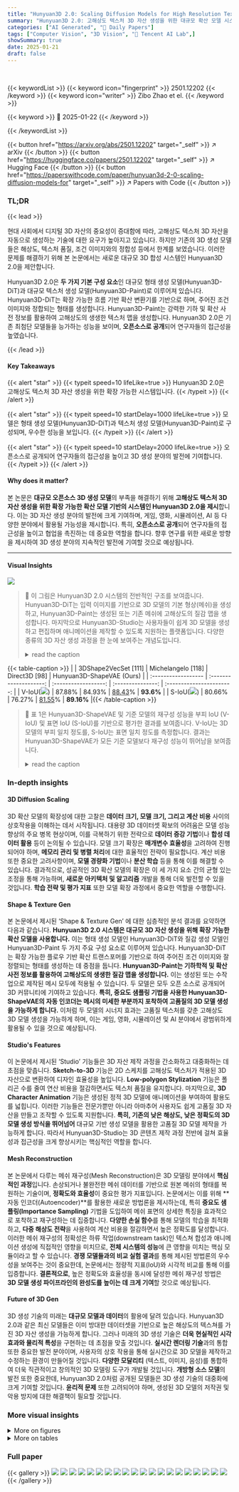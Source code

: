 ```yaml
---
title: "Hunyuan3D 2.0: Scaling Diffusion Models for High Resolution Textured 3D Assets Generation"
summary: "Hunyuan3D 2.0: 고해상도 텍스처 3D 자산 생성을 위한 대규모 확산 모델 시스템!"
categories: ["AI Generated", "🤗 Daily Papers"]
tags: ["Computer Vision", "3D Vision", "🏢 Tencent AI Lab",]
showSummary: true
date: 2025-01-21
draft: false
---
```


<br>

{{< keywordList >}}
{{< keyword icon="fingerprint" >}} 2501.12202 {{< /keyword >}}
{{< keyword icon="writer" >}} Zibo Zhao et el. {{< /keyword >}}
 
{{< keyword >}} 🤗 2025-01-22 {{< /keyword >}}
 
{{< /keywordList >}}

{{< button href="https://arxiv.org/abs/2501.12202" target="_self" >}}
↗ arXiv
{{< /button >}}
{{< button href="https://huggingface.co/papers/2501.12202" target="_self" >}}
↗ Hugging Face
{{< /button >}}
{{< button href="https://paperswithcode.com/paper/hunyuan3d-2-0-scaling-diffusion-models-for" target="_self" >}}
↗ Papers with Code
{{< /button >}}




### TL;DR


{{< lead >}}

현대 사회에서 디지털 3D 자산의 중요성이 증대함에 따라, 고해상도 텍스처 3D 자산을 자동으로 생성하는 기술에 대한 요구가 높아지고 있습니다. 하지만 기존의 3D 생성 모델들은 해상도, 텍스처 품질, 조건 이미지와의 정합성 등에서 한계를 보였습니다.  이러한 문제를 해결하기 위해 본 논문에서는 새로운 대규모 3D 합성 시스템인 Hunyuan3D 2.0을 제안합니다.

Hunyuan3D 2.0은 **두 가지 기본 구성 요소**인 대규모 형태 생성 모델(Hunyuan3D-DiT)과 대규모 텍스처 생성 모델(Hunyuan3D-Paint)로 이루어져 있습니다. Hunyuan3D-DiT는 확장 가능한 흐름 기반 확산 변환기를 기반으로 하며, 주어진 조건 이미지와 정합되는 형태를 생성합니다. Hunyuan3D-Paint는 강력한 기하 및 확산 사전 정보를 활용하여 고해상도의 생생한 텍스처 맵을 생성합니다.  Hunyuan3D 2.0은 기존 최첨단 모델들을 능가하는 성능을 보이며, **오픈소스로 공개**되어 연구자들의 접근성을 높였습니다.

{{< /lead >}}


#### Key Takeaways

{{< alert "star" >}}
{{< typeit speed=10 lifeLike=true >}} Hunyuan3D 2.0은 고해상도 텍스처 3D 자산 생성을 위한 확장 가능한 시스템입니다. {{< /typeit >}}
{{< /alert >}}

{{< alert "star" >}}
{{< typeit speed=10 startDelay=1000 lifeLike=true >}} 모델은 형태 생성 모델(Hunyuan3D-DiT)과 텍스처 생성 모델(Hunyuan3D-Paint)로 구성되며, 우수한 성능을 보입니다. {{< /typeit >}}
{{< /alert >}}

{{< alert "star" >}}
{{< typeit speed=10 startDelay=2000 lifeLike=true >}} 오픈소스로 공개되어 연구자들의 접근성을 높이고 3D 생성 분야의 발전에 기여합니다. {{< /typeit >}}
{{< /alert >}}

#### Why does it matter?
본 논문은 **대규모 오픈소스 3D 생성 모델**의 부족을 해결하기 위해 **고해상도 텍스처 3D 자산 생성을 위한 확장 가능한 확산 모델 기반의 시스템인 Hunyuan3D 2.0을 제시**합니다. 이는 3D 자산 생성 분야의 발전에 크게 기여하며, 게임, 영화, 시뮬레이션, AI 등 다양한 분야에서 활용될 가능성을 제시합니다. 특히, **오픈소스로 공개**되어 연구자들의 접근성을 높이고 협업을 촉진하는 데 중요한 역할을 합니다. 향후 연구를 위한 새로운 방향을 제시하여 3D 생성 분야의 지속적인 발전에 기여할 것으로 예상됩니다.

------
#### Visual Insights



![](https://arxiv.org/html/2501.12202/extracted/6148177/figures/teaser.png)

> 🔼 이 그림은 Hunyuan3D 2.0 시스템의 전반적인 구조를 보여줍니다.  Hunyuan3D-DiT는 입력 이미지를 기반으로 3D 모델의 기본 형상(메쉬)을 생성하고, Hunyuan3D-Paint는 생성된 또는 기존 메쉬에 고해상도의 질감 맵을 생성합니다. 마지막으로 Hunyuan3D-Studio는 사용자들이 쉽게 3D 모델을 생성하고 편집하며 애니메이션을 제작할 수 있도록 지원하는 플랫폼입니다.  다양한 종류의 3D 자산 생성 과정을 한 눈에 보여주는 개념도입니다.
> <details>
> <summary>read the caption</summary>
> Figure 1: An overall of Hunyuan3D 2.0 system.
> </details>





{{< table-caption >}}
|                     | 3DShape2VecSet [111] | Michelangelo [118] | Direct3D [98] | Hunyuan3D-ShapeVAE (Ours) |
| :------------------ | :--------------------: | :------------------: | :---------------: | :-----------------------: |
| V-IoU(<img src="https://arxiv.org/html/2501.12202/uparrow.png">) | 87.88%                | 84.93%                | <ins>88.43</ins>%       | **93.6%**                    |
| S-IoU(<img src="https://arxiv.org/html/2501.12202/uparrow.png">) | 80.66%                | 76.27%                | <ins>81.55</ins>%       | **89.16%**                    |{{< /table-caption >}}

> 🔼 표 1은 Hunyuan3D-ShapeVAE 및 기준 모델의 재구성 성능을 부피 IoU (V-IoU) 및 표면 IoU (S-IoU)를 기반으로 평가한 결과를 보여줍니다.  V-IoU는 3D 모델의 부피 일치 정도를, S-IoU는 표면 일치 정도를 측정합니다.  결과는 Hunyuan3D-ShapeVAE가 모든 기준 모델보다 재구성 성능이 뛰어남을 보여줍니다.
> <details>
> <summary>read the caption</summary>
> Table 1: Numerical comparisons. We evaluate the reconstruction performance of Hunyuan3D-ShapeVAE and baselines based on volume IoU (V-IoU) and Surface (S-IoU). The results indicate Hunyuan3D-ShapeVAE overwhelms all baselines in the reconstruction performance.
> </details>





### In-depth insights


#### 3D Diffusion Scaling
3D 확산 모델의 확장성에 대한 고찰은 **데이터 크기, 모델 크기, 그리고 계산 비용** 사이의 상호작용을 이해하는 데서 시작됩니다.  대용량 3D 데이터셋 확보의 어려움은 모델 성능 향상의 주요 병목 현상이며, 이를 극복하기 위한 전략으로 **데이터 증강 기법**이나 **합성 데이터 활용** 등이 논의될 수 있습니다.  모델 크기 확장은 **매개변수 효율성**을 고려하여 진행되어야 하며, **메모리 관리 및 병렬 처리**에 대한 효율적인 전략이 필요합니다.  계산 비용 또한 중요한 고려사항이며, **모델 경량화 기법**이나 **분산 학습** 등을 통해 이를 해결할 수 있습니다.  결과적으로, 성공적인 3D 확산 모델의 확장은 이 세 가지 요소 간의 균형 있는 조정을 통해 가능하며, **새로운 아키텍처 및 알고리즘** 개발을 통해 더욱 발전할 수 있을 것입니다.  **학습 전략 및 평가 지표** 또한 모델 확장 과정에서 중요한 역할을 수행합니다.

#### Shape & Texture Gen
본 논문에서 제시된 ‘Shape & Texture Gen’ 에 대한 심층적인 분석 결과를 요약하면 다음과 같습니다. **Hunyuan3D 2.0 시스템은 대규모 3D 자산 생성을 위해 확장 가능한 확산 모델을 사용합니다.** 이는 형태 생성 모델인 Hunyuan3D-DiT와 질감 생성 모델인 Hunyuan3D-Paint 두 가지 주요 구성 요소로 이루어져 있습니다.  Hunyuan3D-DiT는 확장 가능한 플로우 기반 확산 트랜스포머를 기반으로 하여 주어진 조건 이미지와 잘 정렬되는 형태를 생성하는 데 중점을 둡니다.  **Hunyuan3D-Paint는 기하학적 및 확산 사전 정보를 활용하여 고해상도의 생생한 질감 맵을 생성합니다.**  이는 생성된 또는 수작업으로 제작된 메시 모두에 적용될 수 있습니다.  두 모델은 모두 오픈 소스로 공개되어 3D 커뮤니티에 기여하고 있습니다.  **특히, 중요도 샘플링 기법을 사용한 Hunyuan3D-ShapeVAE의 자동 인코더는 메시의 미세한 부분까지 포착하여 고품질의 3D 모델 생성을 가능하게 합니다.**  이처럼 두 모델의 시너지 효과는 고품질 텍스처를 갖춘 고해상도 3D 모델 생성을 가능하게 하며, 이는 게임, 영화, 시뮬레이션 및 AI 분야에서 광범위하게 활용될 수 있을 것으로 예상됩니다.

#### Studio's Features
이 논문에서 제시된 ‘Studio’ 기능들은 3D 자산 제작 과정을 간소화하고 대중화하는 데 초점을 맞춥니다. **Sketch-to-3D** 기능은 2D 스케치를 고해상도 텍스처가 적용된 3D 자산으로 변환하여 디자인 효율성을 높입니다.  **Low-polygon Stylization** 기능은 폴리곤 수를 줄여 연산 비용을 절감하면서도 텍스처 품질을 유지합니다.  마지막으로, **3D Character Animation** 기능은 생성된 정적 3D 모델에 애니메이션을 부여하여 활용도를 넓힙니다. 이러한 기능들은 전문가뿐만 아니라 아마추어 사용자도 쉽게 고품질 3D 자산을 만들고 조작할 수 있도록 지원합니다.  **특히, 기존의 낮은 해상도, 낮은 정확도의 3D 모델 생성 방식을 뛰어넘어** 대규모 기반 생성 모델을 활용한 고품질 3D 모델 제작을 가능하게 합니다. 따라서 Hunyuan3D-Studio는 3D 콘텐츠 제작 과정 전반에 걸쳐 효율성과 접근성을 크게 향상시키는 핵심적인 역할을 합니다.

#### Mesh Reconstruction
본 논문에서 다루는 메쉬 재구성(Mesh Reconstruction)은 3D 모델링 분야에서 **핵심적인 과정**입니다. 손상되거나 불완전한 메쉬 데이터를 기반으로 원본 메쉬의 형태를 복원하는 기술이며, **정확도와 효율성**이 중요한 평가 지표입니다.  논문에서는 이를 위해 **자동 인코더(Autoencoder)**를 활용한 새로운 방법론을 제시하는데, 특히 **중요도 샘플링(Importance Sampling)** 기법을 도입하여 메쉬 표면의 상세한 특징을 효과적으로 포착하고 재구성하는 데 집중합니다.  **다양한 손실 함수**를 통해 모델의 학습을 최적화하고, **다중 해상도 전략**을 사용하여 계산 비용을 절감하면서 높은 정확도를 달성합니다.  이러한 메쉬 재구성의 정확성은 하류 작업(downstream task)인 텍스쳐 합성과 애니메이션 생성에 직접적인 영향을 미치므로, **전체 시스템의 성능**에 큰 영향을 미치는 핵심 모듈이라고 할 수 있습니다.  **경쟁 모델들과의 비교 실험 결과**를 통해 제시된 방법론의 우수성을 보여주는 것이 중요한데, 논문에서는 정량적 지표(IoU)와 시각적 비교를 통해 이를 입증합니다.  **결론적으로**, 높은 정확도와 효율성을 동시에 달성한 메쉬 재구성 방법은 **3D 모델 생성 파이프라인의 완성도를 높이는 데 크게 기여**할 것으로 예상됩니다.

#### Future of 3D Gen
3D 생성 기술의 미래는 **대규모 모델과 데이터**의 활용에 달려 있습니다.  Hunyuan3D 2.0과 같은 최신 모델들은 이미 방대한 데이터셋을 기반으로 높은 해상도의 텍스쳐를 가진 3D 자산 생성을 가능하게 합니다. 그러나 미래의 3D 생성 기술은 **더욱 현실적인 시각 효과와 물리적 특성**을 구현하는 데 초점을 맞출 것입니다.  **실시간 렌더링 기술**과의 통합 또한 중요한 발전 분야이며, 사용자의 상호 작용을 통해 실시간으로 3D 모델을 제작하고 수정하는 환경이 만들어질 것입니다.  **다양한 모달리티** (텍스트, 이미지, 음성)를 통합하여 더욱 직관적이고 창의적인 3D 모델링 도구가 개발될 것입니다.  **개방형 소스 모델**의 발전 또한 중요한데, Hunyuan3D 2.0처럼 공개된 모델들은 3D 생성 기술의 대중화에 크게 기여할 것입니다.  **윤리적 문제** 또한 고려되어야 하며, 생성된 3D 모델의 저작권 및 악용 방지에 대한 해결책이 필요할 것입니다.


### More visual insights

<details>
<summary>More on figures
</summary>


![](https://arxiv.org/html/2501.12202/x1.png)

> 🔼 그림 2는 Hunyuan3D 2.0 시스템의 전체 아키텍처를 보여줍니다. 두 가지 주요 구성 요소인 Hunyuan3D-DiT와 Hunyuan3D-Paint로 구성됩니다. Hunyuan3D-DiT는 입력 이미지에서 3D 메시를 생성하고, Hunyuan3D-Paint는 생성된 메시에 대한 질감 맵을 생성합니다. Hunyuan3D-Paint는 생성된 메시의 노멀 맵과 위치 맵을 기하학적 조건으로 사용하여 질감 베이킹을 위한 다중 뷰 이미지를 생성합니다.
> <details>
> <summary>read the caption</summary>
> Figure 2:  An overall of Hunyuan3D 2.0 architecture for 3D generation. It consists of two main components: Hunyuan3D-DiT for generating bare mesh from a given input image and Hunyuan3D-Paint for generating a textured map for the generated bare mesh. Hunyuan3D-Paint takes geometry conditions – normal maps and position maps of generated mesh as inputs and generates multi-view images for texture baking.
> </details>



![](https://arxiv.org/html/2501.12202/x2.png)

> 🔼 그림 3은 Hunyuan3D-ShapeVAE의 전체 아키텍처를 보여줍니다. 기존의 균일한 표면 샘플링 대신, 모서리와 모서리와 같은 고주파수 세부 정보를 추출하기 위해 중요도 샘플링 전략을 개발했습니다. 이를 통해 모델은 3D 형상의 복잡한 세부 정보를 더 잘 포착하고 표현할 수 있습니다. 점 쿼리 생성 중에, 가장 먼 점 샘플링(FPS) 연산은 균일한 점 클라우드와 중요도 샘플링 점 클라우드에 대해 별도로 수행됩니다.
> <details>
> <summary>read the caption</summary>
> Figure 3: The overall architecture of Hunyuan3D-ShapeVAE. Instead of only using uniform sampling on mesh surface, We have developed an importance sampling strategy to extract high-frequency detail information from the input mesh surface, such as edges and corners. This allows the model to better capture and represent the intricate details of 3D shapes. Note that during the point query construction, the Farthest Point Sampling (FPS) operation is performed separately for the uniform point cloud and the importance sampling point cloud.
> </details>



![](https://arxiv.org/html/2501.12202/x3.png)

> 🔼 그림 4는 Hunyuan3D-DiT의 개요를 보여줍니다.  Hunyuan3D-DiT는 이중 스트림 블록과 단일 스트림 블록을 모두 사용하는 트랜스포머 아키텍처를 채택합니다. 이러한 설계는 형태와 이미지 모달리티 간의 상호 작용에 유리하여 모델이 뛰어난 품질의 베어 메시를 생성하는 데 도움이 됩니다. 주황색 블록은 학습 가능한 매개변수가 없고, 파란색 블록은 학습 가능한 매개변수가 있으며, 회색 블록은 더 자세한 모듈을 나타냅니다.
> <details>
> <summary>read the caption</summary>
> Figure 4: Overview of Hunyuan3D-DiT. It adopts a transformer architecture with both double- and single-stream blocks. This design benefits the interaction between modalities of shape and image, helping our model to generate bare meshes with exceptional quality. (Note that the orange blocks have no learnable parameters, the blue blocks contain trainable parameters, and the gray blocks indicate a module composed of more details.)
> </details>



![](https://arxiv.org/html/2501.12202/x4.png)

> 🔼 그림 5는 Hunyuan3D-Paint의 개요를 보여줍니다. 이 시스템은 입력 이미지를 무조명 상태로 변환하여 조명에 영향을 받지 않는 텍스처 맵을 생성하는 이미지 디라이트 모듈을 활용합니다.  이 시스템은 모델에 충실한 조건부 이미지 특징을 제공하는 양방향 이미지 조건화 참조 네트워크를 특징으로 합니다. 또한 입력 이미지에 가깝게 일치하는 텍스처 맵 생성을 지원합니다. 다중 작업 어텐션 모듈은 모델이 다중 뷰 일관성 있는 이미지를 합성하도록 합니다. 이 모듈은 모든 생성된 이미지의 일관성을 유지하는 동시에 입력값을 준수합니다.
> <details>
> <summary>read the caption</summary>
> Figure 5: Overview of Hunyuan3D-Paint. We leverage an image delighting module to convert the input image to an unlit state to produce light-invariant texture maps. The system features a double-stream image conditioning reference-net, which provides faithfully conditional image features to the model. Furthermore, it facilitates the production of texture maps that conform closely to the input image. The multi-task attention module ensures that the model synthesizes multi-view consistent images. This module maintains the coherence of all generated images while adhering to the input.
> </details>



![](https://arxiv.org/html/2501.12202/x5.png)

> 🔼 그림 6은 다양한 방법으로 재구성된 메쉬를 시각적으로 비교한 것입니다. 파란색으로 칠해진 메쉬는 세부적인 디테일을 더욱 잘 보여주기 위한 것입니다. 비교 결과, Hunyuan3D-ShapeVAE만이 미세한 표면 디테일과 깔끔한 공간을 가진 메쉬를 재구성하는 것을 보여줍니다. 그림을 확대하여 보면 더욱 효과적으로 비교할 수 있습니다.
> <details>
> <summary>read the caption</summary>
> Figure 6: Visual comparisons. We illustrate the reconstructed mesh (blue paint aims to show more details) in the figure, which showcases that only Hunyuan3D-ShapeVAE reconstructs mesh with fine-grained surface details and neat space. (Better viewed by zooming in.)
> </details>



![](https://arxiv.org/html/2501.12202/x6.png)

> 🔼 그림 7은 Hunyuan3D-DiT 모델의 3D 형태 생성 성능을 보여주는 시각적 비교 결과입니다. 입력 이미지와 다양한 방법으로 생성된 3D 메시(자세한 부분을 보여주기 위해 파란색으로 칠해짐)가 함께 표시됩니다. 그림에서 사람 얼굴과 피아노 건반은 Hunyuan3D-DiT가 세부 표면 요철을 정확하게 합성하고 완전성을 유지하면서 복잡한 구조를 생성할 수 있음을 보여줍니다. 여러 장면이나 로고는 Hunyuan3D-DiT가 매우 세밀한 부분까지 생성할 수 있음을 보여줍니다. (확대해서 보는 것이 좋습니다.)
> <details>
> <summary>read the caption</summary>
> Figure 7: Visual comparisons. We display the input image and the generated bare mesh (blue paint aims to show more details) from all methods in the figure. The human faces and piano keys show that Hunyuan3D-DiT could synthesize detailed surface bumps, maintaining completeness. Several scenes or logos demonstrate that Hunyuan3D-DiT could generate intricate details. (Better viewed by zooming in.)
> </details>



![](https://arxiv.org/html/2501.12202/x7.png)

> 🔼 그림 8은 Hunyuan3D-Paint의 성능을 보여주는 시각적 비교 결과를 보여줍니다.  다양한 기본 메시(bare mesh)에 대해 생성된 여러 질감 맵을 보여주며, 특히 물고기와 토끼 질감 맵은 Hunyuan3D-Paint가 텍스트와 가장 일치하는 결과를 생성함을 보여줍니다. 축구공은 매끄럽고 깨끗한 질감 맵을 합성할 수 있는 모델의 능력을 보여주고, 성과 곰은 복잡한 질감 맵을 생성할 수 있음을 시사합니다.  더 자세한 내용은 확대해서 보는 것이 좋습니다.
> <details>
> <summary>read the caption</summary>
> Figure 8: Visual comparisons. We demonstrate several generated texture maps on different bare meshes. The fish and rabbit texture map showcases that Hunyuan3D-Paint produces the most text-conforming results. The football indicates that our model could synthesize seamless and clean texture maps. Moreover, Hunyuan3D-Paint could generate complex texture maps, like the castle and bear. (Better viewed by zooming in.)
> </details>



![](https://arxiv.org/html/2501.12202/x8.png)

> 🔼 그림 9는 Hunyuan3D-Paint의 질감 재스킨 기능을 검증하기 위해 두 가지 메시에 대해 서로 다른 질감 맵을 생성한 결과를 보여줍니다.  각 메시는 여러 가지 다른 질감으로 표현되어 있어 Hunyuan3D-Paint가 다양한 질감 스타일을 생성할 수 있음을 보여줍니다.  이 그림은 하나의 메시에 다양한 질감을 적용하는 모델의 능력을 보여주는 시각적 예시입니다. 확대하여 보시면 더 자세히 관찰할 수 있습니다.
> <details>
> <summary>read the caption</summary>
> Figure 9: Visual results. We generate different texture maps for two meshes, and the results validate the performance of Hunyuan3D-Paint on texture reskinning. (Better viewed by zooming in.)
> </details>



![](https://arxiv.org/html/2501.12202/extracted/6148177/figures/texture/skinning.png)

> 🔼 그림 10은 사용자 연구 결과를 보여줍니다. Hunyuan3D 2.0 모델과 비교 모델들에 대한 3가지 평가 지표 (전반적인 시각적 품질, 이미지 조건 준수 여부, 전반적인 만족도)에 대한 결과를 막대 그래프로 나타냅니다. Hunyuan3D 2.0는 특히 이미지 조건 충족 측면에서 다른 모델들에 비해 우수한 성능을 보입니다.
> <details>
> <summary>read the caption</summary>
> Figure 10: The results of user study.
> </details>



![](https://arxiv.org/html/2501.12202/x9.png)

> 🔼 그림 11은 Hunyuan3D 2.0의 성능을 보여주는 시각적 비교 결과입니다. 첫 번째 그림(펭귄)은 Hunyuan3D 2.0가 세밀한 표면 요철과 정확한 질감 맵을 생성할 수 있음을 보여줍니다. 두 번째 그림(펭귄)은 복잡한 동작을 처리하는 모델의 능력을 보여주며, 마지막 그림(산)은 Hunyuan3D-DiT가 복잡한 구조를 생성하고 Hunyuan3D-Paint가 생생한 질감 맵을 합성할 수 있음을 보여줍니다. 자세히 보시려면 확대하여 보세요.
> <details>
> <summary>read the caption</summary>
> Figure 11: Visual comparisons. The first case reflects that Hunyuan3D 2.0 could synthesize detailed surface bumps and correct texture maps. The second penguin showcases our model’s ability to handle complex actions. The last mountain demonstrates that Hunyuan3D-DiT could produce intricate structures, and Hunyuan3D-Paint can synthesize vivid texture maps. (Better viewed by zooming in.)
> </details>



</details>




<details>
<summary>More on tables
</summary>


{{< table-caption >}}
| Method | ULIP-T(↑) | ULIP-I(↑) | Uni3D-T(↑) | Uni3D-I(↑) |
|---|---|---|---|---|
| Michelangelo [118] | 0.0752 | 0.1152 | 0.2133 | 0.2611 |
| Craftsman 1.5 [49] | 0.0745 | 0.1296 | 0.2375 | 0.2987 |
| Trellis [100] | 0.0769 | 0.1267 | 0.2496 | 0.3116 |
| Shape Model 1 | 0.0799 | 0.1181 | 0.2469 | 0.3064 |
| Shape Model 2 | 0.0741 | 0.1308 | 0.2464 | 0.3106 |
| Shape Model 3 | 0.0746 | 0.1284 | 0.2516 | 0.3131 |
| Hunyuan3D-DiT (Ours) | 0.0771 | 0.1303 | 0.2519 | 0.3151 |{{< /table-caption >}}
> 🔼 표 2는 Hunyuan3D-DiT의 성능을 평가한 결과를 보여줍니다.  ULIP-T/I와 Uni3D-T/I 지표를 사용하여 형태 생성 성능을 평가했으며, Hunyuan3D-DiT가 조건에 가장 잘 맞는 결과를 생성했음을 보여줍니다. 즉, 입력 이미지나 텍스트 조건에 따라 생성된 3D 모델의 형태가 얼마나 정확하게 일치하는지를 수치적으로 보여주는 표입니다.
> <details>
> <summary>read the caption</summary>
> Table 2: Numerical comparisons. By evaluating the shape generation performance on ULIP-T/I, Uni3D-T/I, demostrating Hunyuan3D-DiT could produce the most condition followed results.
> </details>

{{< table-caption >}}
| Method | CMMD(↓) | FID<sub>CLIP</sub>(↓) | CLIP-score(↑) | LPIPS(↓) |
|---|---|---|---|---|
| TEXTure [73] | 3.047 | 35.75 | 0.8499 | 0.0076 |
| Text2Tex [9] | 2.811 | 31.72 | 0.8680 | 0.0071 |
| SyncMVD [59] | 2.584 | 29.93 | 0.8751 | 0.0063 |
| Paint3D [110] | 2.810 | 30.29 | 0.8724 | 0.0063 |
| TexPainter [112] | 2.483 | 28.83 | 0.8789 | 0.0062 |
| Hunyuan3D-Paint (Ours) | **2.318** | **26.44** | **0.8893** | **0.0059** |{{< /table-caption >}}
> 🔼 이 표는 Hunyuan3D-Paint 모델의 성능을 다른 기준 모델들과 비교하여 보여줍니다. 다양한 평가 지표(CMMD, FIDCLIP, CLIP-score, LPIPS)를 사용하여 비교 분석한 결과, Hunyuan3D-Paint 모델이 조건에 가장 부합하는 질감 맵을 생성하는 것으로 나타났습니다.  각 지표는 이미지 생성 모델의 성능을 평가하는 데 사용되는 지표이며, 낮을수록 좋거나 높을수록 좋은 등 다양한 해석이 가능하다는 점을 참고해야 합니다.  본 표는 Hunyuan3D-Paint의 우수성을 수치적으로 제시하여 모델의 효과성을 입증하는 데 중요한 역할을 합니다.
> <details>
> <summary>read the caption</summary>
> Table 3: Numerical comparisons. We compare Hunyuan3D-Paint with baselines on various metrics, and the results indicate that our model could produce the most condition-conforming texture maps.
> </details>

{{< table-caption >}}
|               | CMMD(↓) | FID<sub>CLIP</sub>(↓) | FID<sub>Incept</sub>(↓) | CLIP-score(↑) |
| :------------ | :------: | :----------------: | :------------------: | :-----------: |
| Trellis [100] |  3.591   |    54.639         |      289.287         |    0.787      |
| Model 1       |  3.600   |     55.866         |      305.922         |    0.779      |
| Model 2       |  3.368   |     49.744         |      294.628         |    0.806      |
| Model 3       |  3.218   |     51.574         |      295.691         |    0.799      |
| Hunyuan3D 2.0 (Ours) | **3.193** |  **49.165**        | **282.429**          |  **0.809**     |{{< /table-caption >}}
> 🔼 표 4는 Hunyuan3D-Paint 모델의 텍스처 맵 생성 성능을 다른 기존 모델들과 비교 분석한 결과를 보여줍니다.  CMMD, FIDCLIP, FIDIncept, CLIP-score, LPIPS 등 다양한 지표를 사용하여 정량적으로 평가하였으며, Hunyuan3D-Paint가 조건(conditional image)과 가장 잘 일치하는 텍스처 맵을 생성한다는 것을 보여줍니다.  즉, 입력 이미지의 특징을 가장 충실하게 반영하여 생성된 텍스처 맵의 품질과 정확성이 가장 우수함을 의미합니다.
> <details>
> <summary>read the caption</summary>
> Table 4: Numerical comparison. According to the results, Hunyuan3D-Paint produces the most condition-following texture maps.
> </details>

</details>




### Full paper

{{< gallery >}}
<img src="paper_images/1.png" class="grid-w50 md:grid-w33 xl:grid-w25" />
<img src="paper_images/2.png" class="grid-w50 md:grid-w33 xl:grid-w25" />
<img src="paper_images/3.png" class="grid-w50 md:grid-w33 xl:grid-w25" />
<img src="paper_images/4.png" class="grid-w50 md:grid-w33 xl:grid-w25" />
<img src="paper_images/5.png" class="grid-w50 md:grid-w33 xl:grid-w25" />
<img src="paper_images/6.png" class="grid-w50 md:grid-w33 xl:grid-w25" />
<img src="paper_images/7.png" class="grid-w50 md:grid-w33 xl:grid-w25" />
<img src="paper_images/8.png" class="grid-w50 md:grid-w33 xl:grid-w25" />
<img src="paper_images/9.png" class="grid-w50 md:grid-w33 xl:grid-w25" />
<img src="paper_images/10.png" class="grid-w50 md:grid-w33 xl:grid-w25" />
<img src="paper_images/11.png" class="grid-w50 md:grid-w33 xl:grid-w25" />
<img src="paper_images/12.png" class="grid-w50 md:grid-w33 xl:grid-w25" />
<img src="paper_images/13.png" class="grid-w50 md:grid-w33 xl:grid-w25" />
<img src="paper_images/14.png" class="grid-w50 md:grid-w33 xl:grid-w25" />
<img src="paper_images/15.png" class="grid-w50 md:grid-w33 xl:grid-w25" />
<img src="paper_images/16.png" class="grid-w50 md:grid-w33 xl:grid-w25" />
<img src="paper_images/17.png" class="grid-w50 md:grid-w33 xl:grid-w25" />
<img src="paper_images/18.png" class="grid-w50 md:grid-w33 xl:grid-w25" />
<img src="paper_images/19.png" class="grid-w50 md:grid-w33 xl:grid-w25" />
<img src="paper_images/20.png" class="grid-w50 md:grid-w33 xl:grid-w25" />
{{< /gallery >}}